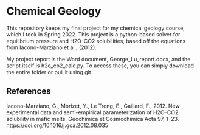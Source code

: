# Chemical Geology
This repository keeps my final project for my chemical geology course, which I took in Spring 2022. This project is a python-based solver for equilibrium pressure and H2O-CO2 solubilities, based off the equations from Iacono-Marziano et al., (2012).

My project report is the Word document, George_Lu_report.docx, and the script itself is h2o_co2_calc.py. To access these, you can simply download the entire folder or pull it using git. 

## References
Iacono-Marziano, G., Morizet, Y., Le Trong, E., Gaillard, F., 2012. New experimental data and semi-empirical parameterization of H2O–CO2 solubility in mafic melts. Geochimica et Cosmochimica Acta 97, 1–23. https://doi.org/10.1016/j.gca.2012.08.035
